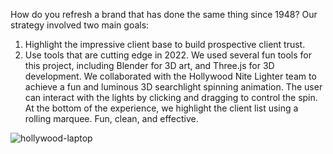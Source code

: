 How do you refresh a brand that has done the same thing since 1948?
Our strategy involved two main goals:
1. Highlight the impressive client base to build prospective client trust.
2. Use tools that are cutting edge in 2022.
We used several fun tools for this project, including Blender for 3D art, and Three.js for 3D development. We collaborated with the Hollywood Nite Lighter team to achieve a fun and luminous 3D searchlight spinning animation. The user can interact with the lights by clicking and dragging to control the spin. At the bottom of the experience, we highlight the client list using a rolling marquee. Fun, clean, and effective.

![hollywood-laptop](https://user-images.githubusercontent.com/73365865/186225631-58057820-7688-4df5-9bad-b2b61957a631.jpg)
